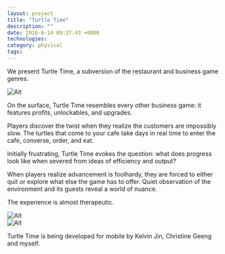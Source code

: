 ```yaml
---
layout: project
title: "Turtle Time"
description: ""
date: 2016-6-14 09:37:43 +0800
technologies:
category: physical
tags:
---
```


We present Turtle Time, a subversion of the restaurant and business game genres.

![Alt]({{site.baseurl}}/img/turtletime/turtles4.png)

On the surface, Turtle Time resembles every other business game: it features profits, unlockables, and upgrades.

Players discover the twist when they realize the customers are impossibly slow. The turtles that come to your cafe take days in real time to enter the cafe, converse, order, and eat.

Initially frustrating, Turtle Time evokes the question: what does progress look like when severed from ideas of efficiency and output?

When players realize advancement is foolhardy, they are forced to either quit or explore what else the game has to offer. Quiet observation of the environment and its guests reveal a world of nuance.

The experience is almost therapeutic.

![Alt]({{site.baseurl}}/img/turtletime/turtles2.png)
<br>
![Alt]({{site.baseurl}}/img/turtletime/turtles3.png)


Turtle Time is being developed for mobile by Kelvin Jin, Christine Geeng and myself.

![]()
